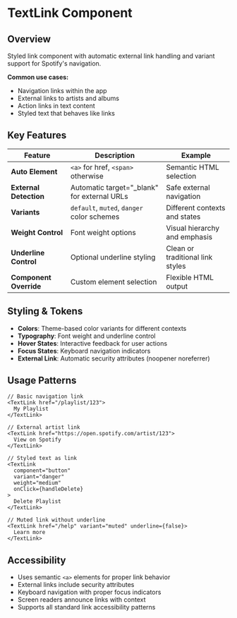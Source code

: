# TextLink Component

## Overview
Styled link component with automatic external link handling and variant support for Spotify's navigation.

**Common use cases:**
- Navigation links within the app
- External links to artists and albums
- Action links in text content
- Styled text that behaves like links

## Key Features

| Feature | Description | Example |
|---------|-------------|---------|
| **Auto Element** | `<a>` for href, `<span>` otherwise | Semantic HTML selection |
| **External Detection** | Automatic target="_blank" for external URLs | Safe external navigation |
| **Variants** | `default`, `muted`, `danger` color schemes | Different contexts and states |
| **Weight Control** | Font weight options | Visual hierarchy and emphasis |
| **Underline Control** | Optional underline styling | Clean or traditional link styles |
| **Component Override** | Custom element selection | Flexible HTML output |

## Styling & Tokens

- **Colors**: Theme-based color variants for different contexts
- **Typography**: Font weight and underline control
- **Hover States**: Interactive feedback for user actions
- **Focus States**: Keyboard navigation indicators
- **External Link**: Automatic security attributes (noopener noreferrer)

## Usage Patterns

```tsx
// Basic navigation link
<TextLink href="/playlist/123">
  My Playlist
</TextLink>

// External artist link
<TextLink href="https://open.spotify.com/artist/123">
  View on Spotify
</TextLink>

// Styled text as link
<TextLink 
  component="button"
  variant="danger"
  weight="medium"
  onClick={handleDelete}
>
  Delete Playlist
</TextLink>

// Muted link without underline
<TextLink href="/help" variant="muted" underline={false}>
  Learn more
</TextLink>
```

## Accessibility

- Uses semantic `<a>` elements for proper link behavior
- External links include security attributes
- Keyboard navigation with proper focus indicators
- Screen readers announce links with context
- Supports all standard link accessibility patterns 